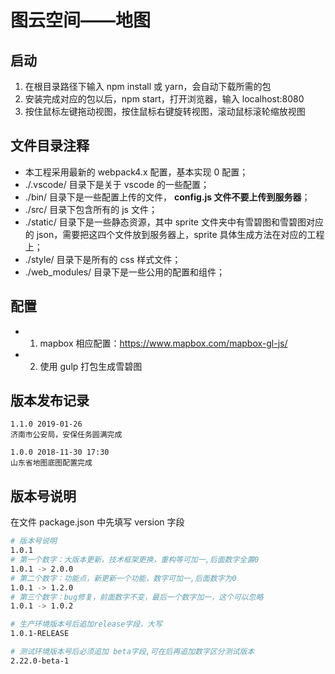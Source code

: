 # 图云空间——地图

## 启动

1. 在根目录路径下输入 npm install 或 yarn，会自动下载所需的包
2. 安装完成对应的包以后，npm start，打开浏览器，输入 localhost:8080
3. 按住鼠标左键拖动视图，按住鼠标右键旋转视图，滚动鼠标滚轮缩放视图

## 文件目录注释

- 本工程采用最新的 webpack4.x 配置，基本实现 0 配置；
- ./.vscode/ 目录下是关于 vscode 的一些配置；
- ./bin/ 目录下是一些配置上传的文件， **config.js 文件不要上传到服务器**；
- ./src/ 目录下包含所有的 js 文件；
- ./static/ 目录下是一些静态资源，其中 sprite 文件夹中有雪碧图和雪碧图对应的 json，需要把这四个文件放到服务器上，sprite 具体生成方法在对应的工程上；
- ./style/ 目录下是所有的 css 样式文件；
- ./web_modules/ 目录下是一些公用的配置和组件；

## 配置

- 1. mapbox 相应配置：https://www.mapbox.com/mapbox-gl-js/
- 2. 使用 gulp 打包生成雪碧图

## 版本发布记录

    1.1.0 2019-01-26
    济南市公安局，安保任务圆满完成

    1.0.0 2018-11-30 17:30
    山东省地图底图配置完成

## 版本号说明

在文件 package.json 中先填写 version 字段

```bash
# 版本号说明
1.0.1
# 第一个数字：大版本更新，技术框架更换，重构等可加一,后面数字全置0
1.0.1 -> 2.0.0
# 第二个数字：功能点，新更新一个功能，数字可加一,后面数字为0
1.0.1 -> 1.2.0
# 第三个数字：bug修复，前面数字不变，最后一个数字加一，这个可以忽略
1.0.1 -> 1.0.2

# 生产环境版本号后追加release字段，大写
1.0.1-RELEASE

# 测试环境版本号后必须追加 beta字段,可在后再追加数字区分测试版本
2.22.0-beta-1
```
